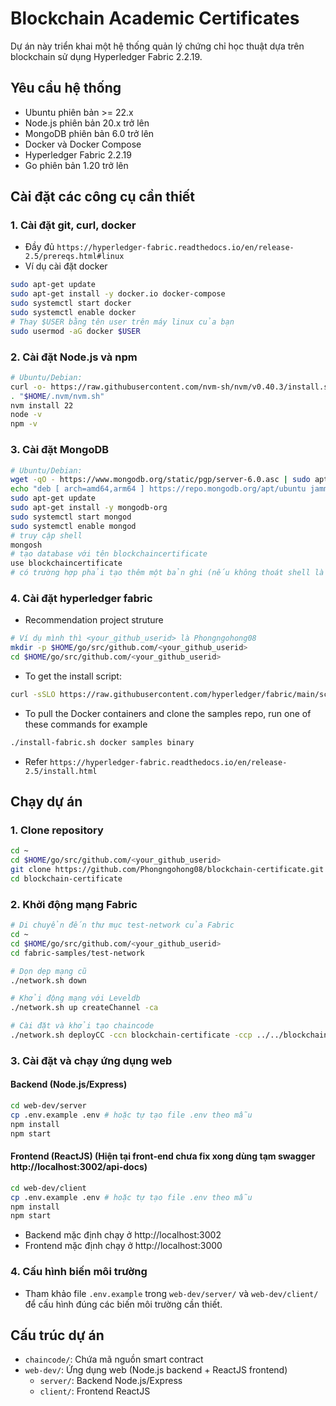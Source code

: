 # Blockchain Academic Certificates

Dự án này triển khai một hệ thống quản lý chứng chỉ học thuật dựa trên blockchain sử dụng Hyperledger Fabric 2.2.19.

## Yêu cầu hệ thống

- Ubuntu phiên bản >= 22.x
- Node.js phiên bản 20.x trở lên
- MongoDB phiên bản 6.0 trở lên
- Docker và Docker Compose
- Hyperledger Fabric 2.2.19
- Go phiên bản 1.20 trở lên

## Cài đặt các công cụ cần thiết

### 1. Cài đặt git, curl, docker
- Đầy đủ `https://hyperledger-fabric.readthedocs.io/en/release-2.5/prereqs.html#linux`
- Ví dụ cài đặt docker
```bash
sudo apt-get update
sudo apt-get install -y docker.io docker-compose
sudo systemctl start docker
sudo systemctl enable docker
# Thay $USER bằng tên user trên máy linux của bạn
sudo usermod -aG docker $USER
```

### 2. Cài đặt Node.js và npm
```bash
# Ubuntu/Debian:
curl -o- https://raw.githubusercontent.com/nvm-sh/nvm/v0.40.3/install.sh | bash
. "$HOME/.nvm/nvm.sh"
nvm install 22
node -v
npm -v
```

### 3. Cài đặt MongoDB
```bash
# Ubuntu/Debian:
wget -qO - https://www.mongodb.org/static/pgp/server-6.0.asc | sudo apt-key add -
echo "deb [ arch=amd64,arm64 ] https://repo.mongodb.org/apt/ubuntu jammy/mongodb-org/6.0 multiverse" | sudo tee /etc/apt/sources.list.d/mongodb-org-6.0.list
sudo apt-get update
sudo apt-get install -y mongodb-org
sudo systemctl start mongod
sudo systemctl enable mongod
# truy cập shell
mongosh
# tạo database với tên blockchaincertificate
use blockchaincertificate
# có trường hợp phải tạo thêm một bản ghi (nếu không thoát shell là mất db)
```
### 4. Cài đặt hyperledger fabric
- Recommendation project struture
```bash
# Ví dụ mình thì <your_github_userid> là Phongngohong08
mkdir -p $HOME/go/src/github.com/<your_github_userid>
cd $HOME/go/src/github.com/<your_github_userid>
```

- To get the install script:
```bash
curl -sSLO https://raw.githubusercontent.com/hyperledger/fabric/main/scripts/install-fabric.sh && chmod +x install-fabric.sh
```

- To pull the Docker containers and clone the samples repo, run one of these commands for example
```bash
./install-fabric.sh docker samples binary
```

- Refer `https://hyperledger-fabric.readthedocs.io/en/release-2.5/install.html`

## Chạy dự án

### 1. Clone repository
```bash
cd ~
cd $HOME/go/src/github.com/<your_github_userid>
git clone https://github.com/Phongngohong08/blockchain-certificate.git
cd blockchain-certificate
```

### 2. Khởi động mạng Fabric
```bash
# Di chuyển đến thư mục test-network của Fabric
cd ~
cd $HOME/go/src/github.com/<your_github_userid>
cd fabric-samples/test-network

# Dọn dẹp mạng cũ
./network.sh down

# Khởi động mạng với Leveldb
./network.sh up createChannel -ca

# Cài đặt và khởi tạo chaincode
./network.sh deployCC -ccn blockchain-certificate -ccp ../../blockchain-certificate/chaincode -ccl javascript
```

### 3. Cài đặt và chạy ứng dụng web

#### Backend (Node.js/Express)
```bash
cd web-dev/server
cp .env.example .env # hoặc tự tạo file .env theo mẫu
npm install
npm start
```

#### Frontend (ReactJS) (Hiện tại front-end chưa fix xong dùng tạm swagger http://localhost:3002/api-docs)
```bash
cd web-dev/client
cp .env.example .env # hoặc tự tạo file .env theo mẫu
npm install
npm start
```

- Backend mặc định chạy ở http://localhost:3002
- Frontend mặc định chạy ở http://localhost:3000

### 4. Cấu hình biến môi trường
- Tham khảo file `.env.example` trong `web-dev/server/` và `web-dev/client/` để cấu hình đúng các biến môi trường cần thiết.

## Cấu trúc dự án

- `chaincode/`: Chứa mã nguồn smart contract
- `web-dev/`: Ứng dụng web (Node.js backend + ReactJS frontend)
    - `server/`: Backend Node.js/Express
    - `client/`: Frontend ReactJS